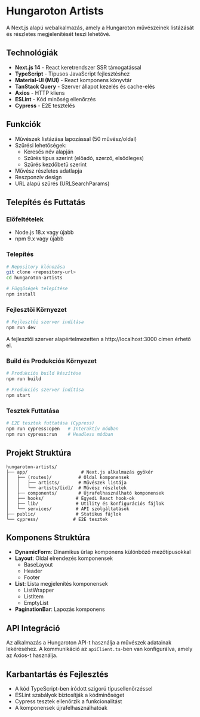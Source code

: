 # Hungaroton Artists

A Next.js alapú webalkalmazás, amely a Hungaroton művészeinek listázását és részletes megjelenítését teszi lehetővé.

## Technológiák

- **Next.js 14** - React keretrendszer SSR támogatással
- **TypeScript** - Típusos JavaScript fejlesztéshez
- **Material-UI (MUI)** - React komponens könyvtár
- **TanStack Query** - Szerver állapot kezelés és cache-elés
- **Axios** - HTTP kliens
- **ESLint** - Kód minőség ellenőrzés
- **Cypress** - E2E tesztelés

## Funkciók

- Művészek listázása lapozással (50 művész/oldal)
- Szűrési lehetőségek:
  - Keresés név alapján
  - Szűrés típus szerint (előadó, szerző, elsődleges)
  - Szűrés kezdőbetű szerint
- Művész részletes adatlapja
- Reszponzív design
- URL alapú szűrés (URLSearchParams)

## Telepítés és Futtatás

### Előfeltételek

- Node.js 18.x vagy újabb
- npm 9.x vagy újabb

### Telepítés

```bash
# Repository klónozása
git clone <repository-url>
cd hungaroton-artists

# Függőségek telepítése
npm install
```

### Fejlesztői Környezet

```bash
# Fejlesztői szerver indítása
npm run dev
```

A fejlesztői szerver alapértelmezetten a http://localhost:3000 címen érhető el.

### Build és Produkciós Környezet

```bash
# Produkciós build készítése
npm run build

# Produkciós szerver indítása
npm start
```

### Tesztek Futtatása

```bash
# E2E tesztek futtatása (Cypress)
npm run cypress:open   # Interaktív módban
npm run cypress:run    # Headless módban
```

## Projekt Struktúra

```
hungaroton-artists/
├── app/                    # Next.js alkalmazás gyökér
│   ├── (routes)/          # Oldal komponensek
│   │   ├── artists/       # Művészek listája
│   │   └── artists/[id]/  # Művész részletek
│   ├── components/        # Újrafelhasználható komponensek
│   ├── hooks/            # Egyedi React hook-ok
│   ├── lib/              # Utility és konfigurációs fájlok
│   └── services/         # API szolgáltatások
├── public/               # Statikus fájlok
└── cypress/             # E2E tesztek
```

## Komponens Struktúra

- **DynamicForm**: Dinamikus űrlap komponens különböző mezőtípusokkal
- **Layout**: Oldal elrendezés komponensek
  - BaseLayout
  - Header
  - Footer
- **List**: Lista megjelenítés komponensek
  - ListWrapper
  - ListItem
  - EmptyList
- **PaginationBar**: Lapozás komponens

## API Integráció

Az alkalmazás a Hungaroton API-t használja a művészek adatainak lekéréséhez. A kommunikáció az `apiClient.ts`-ben van konfigurálva, amely az Axios-t használja.

## Karbantartás és Fejlesztés

- A kód TypeScript-ben íródott szigorú típusellenőrzéssel
- ESLint szabályok biztosítják a kódminőséget
- Cypress tesztek ellenőrzik a funkcionalitást
- A komponensek újrafelhasználhatóak
